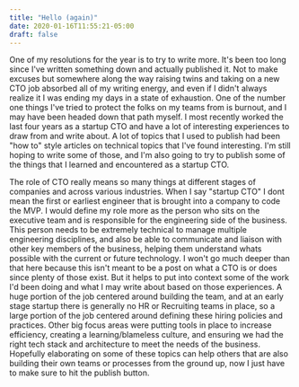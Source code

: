 ```yaml
---
title: "Hello (again)"
date: 2020-01-16T11:55:21-05:00
draft: false 
---
```


One of my resolutions for the year is to try to write more. It's been too long since I've written something down and actually published it. Not to make excuses but somewhere along the way raising twins and taking on a new CTO job absorbed all of my writing energy, and even if I didn't always realize it I was ending my days in a state of exhaustion. One of the number one things I've tried to protect the folks on my teams from is burnout, and I may have been headed down that path myself. I most recently worked the last four years as a startup CTO and have a lot of interesting experiences to draw from and write about. A lot of topics that I used to publish had been "how to" style articles on technical topics that I've found interesting. I'm still hoping to write some of those, and I'm also going to try to publish some of the things that I learned and encountered as a startup CTO.

The role of CTO really means so many things at different stages of companies and across various industries. When I say "startup CTO" I dont mean the first or earliest engineer that is brought into a company to code the MVP. I would define my role more as the person who sits on the executive team and is responsible for the engineering side of the business. This person needs to be extremely technical to manage multiple engineering disciplines, and also be able to communicate and liaison with other key members of the business, helping them understand whats possible with the current or future technology. I won't go much deeper than that here because this isn't meant to be a post on what a CTO is or does since plenty of those exist. But it helps to put into context some of the work I'd been doing and what I may write about based on those experiences. A huge portion of the job centered around building the team, and at an early stage startup there is generally no HR or Recruiting teams in place, so a large portion of the job centered around defining these hiring policies and practices. Other big focus areas were putting tools in place to increase efficiency, creating a learning/blameless culture, and ensuring we had the right tech stack and architecture to meet the needs of the business. Hopefully elaborating on some of these topics can help others that are also building their own teams or processes from the ground up, now I just have to make sure to hit the publish button.
